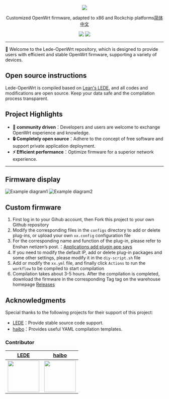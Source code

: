 <p align="center">
<img src="https://cdn.jsdelivr.net/gh/oppen321/Lede-OpenWrt/images/OpenWrt.png">
</p>

<div align="center">
  

Customized OpenWrt firmware, adapted to x86 and Rockchip platforms[简体中文](README_ZH.md) 

[![](https://img.shields.io/badge/x86-Download%20X86_64-blue)](https://github.com/oppen321/Lede-OpenWrt/releases/tag/X86_64)
[![](https://img.shields.io/badge/Rockchip-Download%20Rockchip-green)](https://github.com/oppen321/Lede-OpenWrt/releases/tag/Rockchip)


</div>

***

🐧 Welcome to the Lede-OpenWrt repository, which is designed to provide users with efficient and stable OpenWrt firmware, supporting a variety of devices.
## Open source instructions

Lede-OpenWrt is compiled based on [Lean's LEDE](https://github.com/coolsnowwolf/lede), and all codes and modifications are open source. Keep your data safe and the compilation process transparent.

## Project Highlights

- **🌟 community driven**：Developers and users are welcome to exchange OpenWrt experience and knowledge.
- **🔒 Completely open source**：Adhere to the concept of free software and support private application deployment.
- **⚡ Efficient performance**：Optimize firmware for a superior network experience.

***

## Firmware display
![Example diagram1](https://fastly.jsdelivr.net/gh/oppen321/Lede-OpenWrt/images/02.png)
![Example diagram2](https://fastly.jsdelivr.net/gh/oppen321/Lede-OpenWrt/images/01.png)


## Custom firmware
1. First log in to your Gihub account, then Fork this project to your own Github repository
2. Modify the corresponding files in the `configs` directory to add or delete plug-ins, or upload your own `xx.config` configuration file
3. For the corresponding name and function of the plug-in, please refer to Enshan netizen’s post.：[Applications add plugin app says](https://www.right.com.cn/forum/thread-3682029-1-1.html)
4. If you need to modify the default IP, add or delete plug-in packages and some other settings, please modify it in the `diy-script.sh` file
5. Add or modify the `xx.yml` file, and finally click `Actions` to run the `workflow` to be compiled to start compilation
6. Compilation takes about 3-5 hours. After the compilation is completed, download the firmware in the corresponding Tag tag on the warehouse homepage [Releases](https://github.com/oppen321/Lede-OpenWrt/releases)

## Acknowledgments

Special thanks to the following projects for their support of this project:

- [LEDE](https://github.com/coolsnowwolf)：Provide stable source code support.
- [haibo](https://github.com/haiibo)：Provides useful YAML compilation templates.

### Contributor
| [LEDE](https://github.com/coolsnowwolf) | [haibo](https://github.com/haiibo) |
| :-------------: | :-------------: |
| <img width="100" src="https://avatars.githubusercontent.com/u/31687149"/> | <img width="100" src="https://avatars.githubusercontent.com/u/85640068?v=4"/> |


